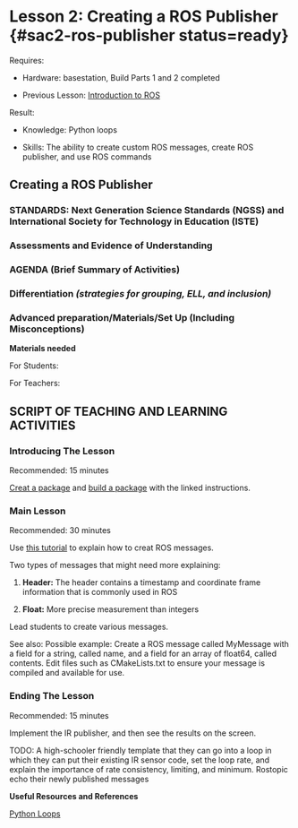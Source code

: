 # Lesson 2: Creating a ROS Publisher {#sac2-ros-publisher status=ready}

<div class='requirements' markdown='1'>

Requires: 

- Hardware: basestation, Build Parts 1 and 2 completed

- Previous Lesson: [Introduction to ROS](https://docs.duckietown.org/daffy/downloads/duckiesky_high_school/docs-duckiesky_high_school/branch/daffy-develop/doc-duckiesky_high_school/out/sac2_ros_intro.html)

Result: 

- Knowledge: Python loops 

- Skills: The ability to create custom ROS messages, create ROS publisher, and use ROS commands


</div>

## Creating a ROS Publisher


### STANDARDS: Next Generation Science Standards (NGSS) and International Society for Technology in Education (ISTE)



### Assessments and Evidence of Understanding


### AGENDA (Brief Summary of Activities)


### Differentiation _(strategies for grouping, ELL, and inclusion)_


### Advanced preparation/Materials/Set Up (Including Misconceptions)

**Materials needed**

For Students:

For Teachers:


## SCRIPT OF TEACHING AND LEARNING ACTIVITIES


### Introducing The Lesson

Recommended: 15 minutes 

[Creat a package](http://wiki.ros.org/ROS/Tutorials/CreatingPackage) and [build a package](http://wiki.ros.org/ROS/Tutorials/BuildingPackages) with the linked instructions.


### Main Lesson

Recommended: 30 minutes

Use [this tutorial](https://wiki.ros.org/ROS/Tutorials/CreatingMsgAndSrv) to explain how to creat ROS messages. 

Two types of messages that might need more explaining: 

1. **Header:** The header contains a timestamp and coordinate frame information that is commonly used in ROS

2. **Float:** More precise measurement than integers

Lead students to create various messages. 

See also: Possible example: Create a ROS message called MyMessage with a field for a string, called name, and a field for an array of float64, called contents. Edit files such as CMakeLists.txt to ensure your message is compiled and available for use.


### Ending The Lesson

Recommended: 15 minutes 

Implement the IR publisher, and then see the results on the screen.

TODO: A high-schooler friendly template that they can go into a loop in which they can put their existing IR sensor code, set the loop rate, and explain the importance of rate consistency, limiting, and minimum. Rostopic echo their newly published messages


**Useful Resources and References**

[Python Loops](https://www.learnpython.org/en/Loops) 